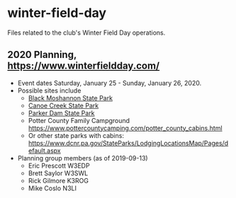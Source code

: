 # winter-field-day
Files related to the club's Winter Field Day operations.

## 2020 Planning, <https://www.winterfieldday.com/>

- Event dates Saturday, January 25 - Sunday, January 26, 2020.
- Possible sites include
  - [Black Moshannon State Park](https://www.dcnr.pa.gov/StateParks/FindAPark/BlackMoshannonStatePark/Pages/default.aspx)
  - [Canoe Creek State Park](https://www.dcnr.pa.gov/StateParks/FindAPark/CanoeCreekStatePark/Pages/default.aspx)
  - [Parker Dam State Park](https://www.dcnr.pa.gov/StateParks/FindAPark/ParkerDamStatePark/Pages/default.aspx)
  - Potter County Family Campground <https://www.pottercountycamping.com/potter_county_cabins.html>
  - Or other state parks with cabins: <https://www.dcnr.pa.gov/StateParks/LodgingLocationsMap/Pages/default.aspx>
- Planning group members (as of 2019-09-13)
  - Eric Prescott W3EDP
  - Brett Saylor W3SWL
  - Rick Gilmore K3ROG
  - Mike Coslo N3LI
